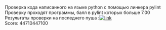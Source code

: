 Проверка кода написанного на языке python с помощью линкера pylint  
Проверку проходят программы, балл в pylint которых больше 7.00  
Результаты проверки на последнего пуша :[![link](https://github.com/andrey-andreu/linux-git1/actions/workflows/linter.yml/badge.svg)](https://github.com/andrey-andreu/linux-git1/actions/workflows/linter.yml)  
Score: 44710447100
